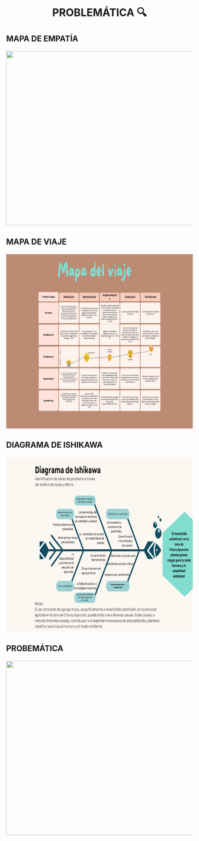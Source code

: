 # <p align="center"> PROBLEMÁTICA 🔍</p>

## <p > MAPA DE EMPATÍA</p>

<p align="> </p>

<P align="center"><img src="https://github.com/Fx2048/Team_4_FdD/blob/main/Ident_Problema/Mapa_de_empat%C3%ADa.png" width="850" height="470" style="margin: auto;"></P>

## <p > MAPA DE VIAJE</p>

<P align="center"><img src="https://github.com/Fx2048/Team_4_FdD/blob/main/Ident_Problema/Mapa_de_viaje.png" width="850" height="470" style="margin: auto;"></P>

## <p > DIAGRAMA DE ISHIKAWA</p>

<P align="center"><img src="https://github.com/Fx2048/Team_4_FdD/blob/main/Ident_Problema/Diagrama_de_ishikawa.png" width="850" height="470" style="margin: auto;"></P>

## <p > PROBEMÁTICA </p>
<P align="center"><img src="https://github.com/Fx2048/Team_4_FdD/blob/main/Ident_Problema/Problem%C3%A1tica.png" width="850" height="470" style="margin: auto;"></P>


